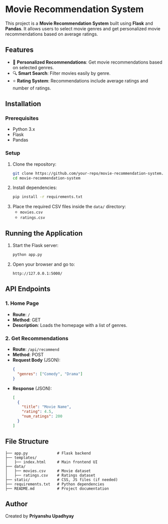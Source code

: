 # Movie Recommendation System

This project is a **Movie Recommendation System** built using **Flask** and **Pandas**. It allows users to select movie genres and get personalized movie recommendations based on average ratings.

## Features
- 🎯 **Personalized Recommendations**: Get movie recommendations based on selected genres.
- 🔍 **Smart Search**: Filter movies easily by genre.
- ⭐ **Rating System**: Recommendations include average ratings and number of ratings.

## Installation
### Prerequisites
- Python 3.x
- Flask
- Pandas

### Setup
1. Clone the repository:
   ```sh
   git clone https://github.com/your-repo/movie-recommendation-system.git
   cd movie-recommendation-system
   ```
2. Install dependencies:
   ```sh
   pip install -r requirements.txt
   ```
3. Place the required CSV files inside the `data/` directory:
   - `movies.csv`
   - `ratings.csv`

## Running the Application
1. Start the Flask server:
   ```sh
   python app.py
   ```
2. Open your browser and go to:
   ```
   http://127.0.0.1:5000/
   ```

## API Endpoints
### 1. Home Page
- **Route**: `/`
- **Method**: GET
- **Description**: Loads the homepage with a list of genres.

### 2. Get Recommendations
- **Route**: `/api/recommend`
- **Method**: POST
- **Request Body** (JSON):
  ```json
  {
    "genres": ["Comedy", "Drama"]
  }
  ```
- **Response** (JSON):
  ```json
  [
    {
      "title": "Movie Name",
      "rating": 4.5,
      "num_ratings": 200
    }
  ]
  ```

## File Structure
```
├── app.py             # Flask backend
├── templates/
│   ├── index.html     # Main frontend UI
├── data/
│   ├── movies.csv     # Movie dataset
│   ├── ratings.csv    # Ratings dataset
├── static/            # CSS, JS files (if needed)
├── requirements.txt   # Python dependencies
├── README.md          # Project documentation
```

## Author
Created by **Priyanshu Upadhyay**



